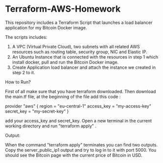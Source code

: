 # Terraform-AWS-Homework

This repository includes a Terraform Script that launches a load balancer application for my Bitcoin Docker image.

The scripts includes:
 1) A VPC (Virtual Private Cloud), two subnets with all related AWS resources such as routing table, security group, NIC and Elastic IP.
 2) An Ubuntu Instance that is connected with the resources in step 1 which install docker, pull and run the Bitcoin Docker image.
 3) Create Application load balancer and attach the instance we created in step 2 to it.
 
 
How to Run?

First of all make sure that you have terraform downloaded. Then download the main.tf file, at the beginning of the file add this code :

provider "aws" {
  region     = "eu-central-1"
  access_key = "my-access-key"
  secret_key = "my-secret-key"
}

add your access_key and secret_key. Open a new terminal in the current working directory and run "terraform apply" .



Output:

 When the command "terraform apply" terminates you can find two outputs. 
 Copy the server_public_ip1 output and try to log in to it with port 5000.
 You should see the Bitcoin page with the current price of Bitcoin in USD.

